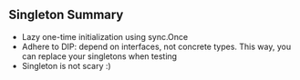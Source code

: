 ## Singleton Summary

- Lazy one-time initialization using sync.Once
- Adhere to DIP: depend on interfaces, not concrete types. This way, you can replace your singletons when testing
- Singleton is not scary :)